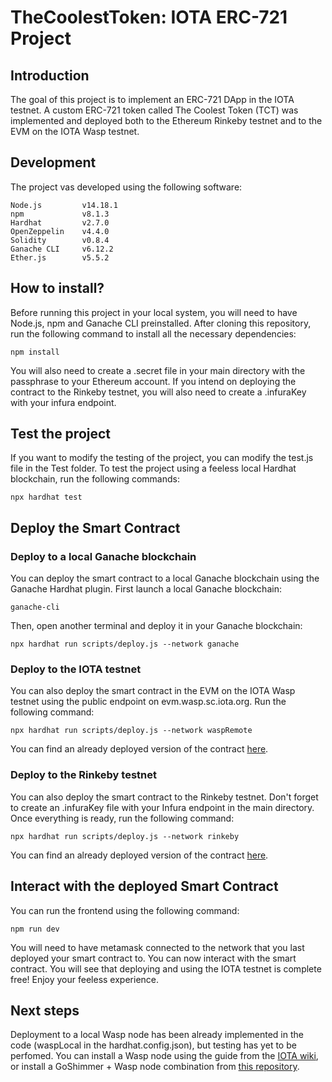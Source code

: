 # TheCoolestToken: IOTA ERC-721 Project
## Introduction
The goal of this project is to implement an ERC-721 DApp in the IOTA testnet. A custom ERC-721 token called The Coolest Token (TCT) was implemented and deployed both to the Ethereum Rinkeby testnet and to the EVM on the IOTA Wasp testnet.

## Development
The project vas developed using the following software:
```
Node.js         v14.18.1
npm             v8.1.3
Hardhat         v2.7.0
OpenZeppelin    v4.4.0
Solidity        v0.8.4
Ganache CLI     v6.12.2
Ether.js        v5.5.2
```

## How to install?
Before running this project in your local system, you will need to have Node.js, npm and Ganache CLI preinstalled. After cloning this repository, run the following command to install all the necessary dependencies:
```
npm install
```
You will also need to create a .secret file in your main directory with the passphrase to your Ethereum account. If you intend on deploying the contract to the Rinkeby testnet, you will also need to create a .infuraKey with your infura endpoint.

## Test the project
If you want to modify the testing of the project, you can modify the test.js file in the Test folder. To test the project using a feeless local Hardhat blockchain, run the following commands:
```
npx hardhat test
```

## Deploy the Smart Contract
### Deploy to a local Ganache blockchain
You can deploy the smart contract to a local Ganache blockchain using the Ganache Hardhat plugin. First launch a local Ganache blockchain:
```
ganache-cli
```
Then, open another terminal and deploy it in your Ganache blockchain:
```
npx hardhat run scripts/deploy.js --network ganache
```

### Deploy to the IOTA testnet
You can also deploy the smart contract in the EVM on the IOTA Wasp testnet using the public endpoint on evm.wasp.sc.iota.org. Run the following command:
```
npx hardhat run scripts/deploy.js --network waspRemote
```
You can find an already deployed version of the contract [here](https://explorer.wasp.sc.iota.org/account/0xd4530bbc16b7e95a6bbca4d1208e989e2c610434).

### Deploy to the Rinkeby testnet
You can also deploy the smart contract to the Rinkeby testnet. Don't forget to create an .infuraKey file with your Infura endpoint in the main directory. Once everything is ready, run the following command:
```
npx hardhat run scripts/deploy.js --network rinkeby
```
You can find an already deployed version of the contract [here](https://rinkeby.etherscan.io/tx/0xb0cb89b44757d8676eb3e1dc14a12485c24fda9f985b649aaf6a306cfbd39b48).

## Interact with the deployed Smart Contract
You can run the frontend using the following command:   
```
npm run dev
```
You will need to have metamask connected to the network that you last deployed your smart contract to. You can now interact with the smart contract. You will see that deploying and using the IOTA testnet is complete free! Enjoy your feeless experience.

## Next steps
Deployment to a local Wasp node has been already implemented in the code (waspLocal in the hardhat.config.json), but testing has yet to be perfomed. You can install a Wasp node using the guide from the [IOTA wiki](https://wiki.iota.org/smart-contracts/guide/chains_and_nodes/running-a-node), or install a GoShimmer + Wasp node combination from [this repository](https://github.com/iotaledger/wasp/tree/add_docker_test_net).